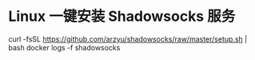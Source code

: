 # Linux 一键安装 Shadowsocks 服务

curl -fsSL https://github.com/arzyu/shadowsocks/raw/master/setup.sh | bash
docker logs -f shadowsocks

